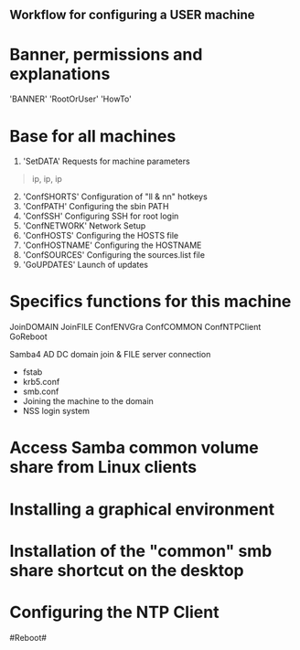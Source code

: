 ## Workflow for configuring a USER machine

# Banner, permissions and explanations
'BANNER'
'RootOrUser'
'HowTo'

# Base for all machines
1. 'SetDATA' Requests for machine parameters
> ip, ip, ip
2. 'ConfSHORTS' Configuration of "ll & nn" hotkeys
3. 'ConfPATH' Configuring the sbin PATH
4. 'ConfSSH' Configuring SSH for root login
5. 'ConfNETWORK' Network Setup
6. 'ConfHOSTS' Configuring the HOSTS file
7. 'ConfHOSTNAME' Configuring the HOSTNAME
8. 'ConfSOURCES' Configuring the sources.list file
9. 'GoUPDATES' Launch of updates

# Specifics functions for this machine
JoinDOMAIN
JoinFILE
ConfENVGra
ConfCOMMON
ConfNTPClient
GoReboot


Samba4 AD DC domain join & FILE server connection
- fstab
- krb5.conf
- smb.conf
- Joining the machine to the domain
- NSS login system

# Access Samba common volume share from Linux clients #
# Installing a graphical environment #
# Installation of the "common" smb share shortcut on the desktop #

# Configuring the NTP Client #
#Reboot#